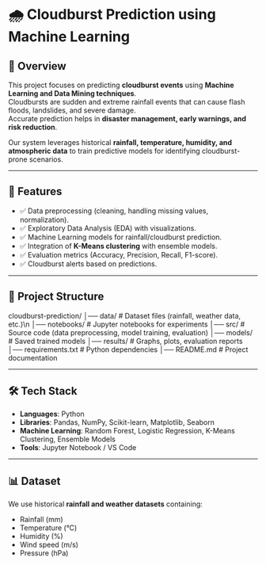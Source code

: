 # 🌧️ Cloudburst Prediction using Machine Learning

## 📌 Overview
This project focuses on predicting **cloudburst events** using **Machine Learning and Data Mining techniques**.  
Cloudbursts are sudden and extreme rainfall events that can cause flash floods, landslides, and severe damage.  
Accurate prediction helps in **disaster management, early warnings, and risk reduction**.

Our system leverages historical **rainfall, temperature, humidity, and atmospheric data** to train predictive models for identifying cloudburst-prone scenarios.

---

## 🚀 Features
- ✅ Data preprocessing (cleaning, handling missing values, normalization).  
- ✅ Exploratory Data Analysis (EDA) with visualizations.  
- ✅ Machine Learning models for rainfall/cloudburst prediction.  
- ✅ Integration of **K-Means clustering** with ensemble models.  
- ✅ Evaluation metrics (Accuracy, Precision, Recall, F1-score).  
- ✅ Cloudburst alerts based on predictions.  

---

## 📂 Project Structure
cloudburst-prediction/ 
│── data/ # Dataset files (rainfall, weather data, etc.)\n
│── notebooks/ # Jupyter notebooks for experiments
│── src/ # Source code (data preprocessing, model training, evaluation)
│── models/ # Saved trained models
│── results/ # Graphs, plots, evaluation reports
│── requirements.txt # Python dependencies
│── README.md # Project documentation


---

## 🛠️ Tech Stack
- **Languages**: Python  
- **Libraries**: Pandas, NumPy, Scikit-learn, Matplotlib, Seaborn  
- **Machine Learning**: Random Forest, Logistic Regression, K-Means Clustering, Ensemble Models  
- **Tools**: Jupyter Notebook / VS Code  

---

## 📊 Dataset
We use historical **rainfall and weather datasets** containing:  
- Rainfall (mm)  
- Temperature (°C)  
- Humidity (%)  
- Wind speed (m/s)  
- Pressure (hPa)  



